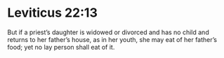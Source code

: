 # Leviticus 22:13

But if a priest’s daughter is widowed or divorced and has no child and returns to her father’s house, as in her youth, she may eat of her father’s food; yet no lay person shall eat of it.
